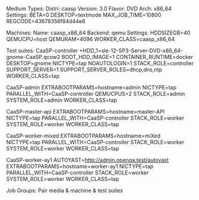 Medium Types:
Distri: caasp
Version: 3.0
Flavor: DVD
Arch: x86_64
Settings:
    BETA=0
    DESKTOP=textmode
    MAX_JOB_TIME=10800
    REGCODE=43678356f84d44e6

Machines:
Name: caasp_x86_64
Backend: qemu
Settings:
    HDDSIZEGB=40
    QEMUCPU=host
    QEMURAM=4096
    WORKER_CLASS=caasp_x86_64

Test suites:
CaaSP-controller
    +HDD_1=sle-12-SP3-Server-DVD-x86_64-gnome-CaaSP.qcow2
    BOOT_HDD_IMAGE=1
    CONTAINER_RUNTIME=docker
    DESKTOP=gnome
    NICTYPE=tap
    NOAUTOLOGIN=1
    STACK_ROLE=controller
    SUPPORT_SERVER=1
    SUPPORT_SERVER_ROLES=dhcp,dns,ntp
    WORKER_CLASS=tap

CaaSP-admin
    EXTRABOOTPARAMS=hostname=admin
    NICTYPE=tap
    PARALLEL_WITH=CaaSP-controller
    QEMUCPUS=2
    STACK_ROLE=admin
    SYSTEM_ROLE=admin
    WORKER_CLASS=tap

CaaSP-master-api
    EXTRABOOTPARAMS=hostname=master-API
    NICTYPE=tap
    PARALLEL_WITH=CaaSP-controller
    STACK_ROLE=worker
    SYSTEM_ROLE=worker
    WORKER_CLASS=tap

CaaSP-worker-mixed
    EXTRABOOTPARAMS=hostname=miXed
    NICTYPE=tap
    PARALLEL_WITH=CaaSP-controller
    STACK_ROLE=worker
    SYSTEM_ROLE=worker
    WORKER_CLASS=tap

CaaSP-worker-ay1
    AUTOYAST=http://admin.openqa.test/autoyast
    EXTRABOOTPARAMS=hostname=worker-ay1
    NICTYPE=tap
    PARALLEL_WITH=CaaSP-controller
    STACK_ROLE=worker
    SYSTEM_ROLE=worker
    WORKER_CLASS=tap

Job Groups: Pair media & machine & test suites